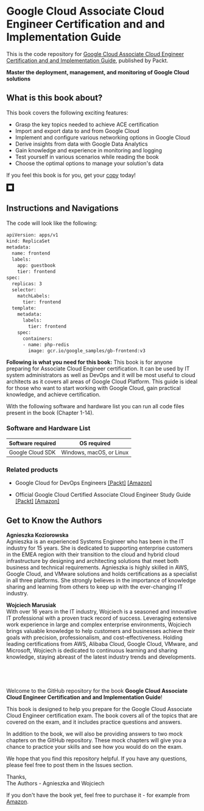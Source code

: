 # Google Cloud Associate Cloud Engineer Certification and and Implementation Guide

<a href="https://www.packtpub.com/product/google-cloud-associate-cloud-engineer-certification-and-implementation-guide/9781803232713?utm_source=github&utm_medium=repository&utm_campaign=9781803232713"><img src="https://content.packt.com/B18851/cover_image_small.jpg" alt="" height="256px" align="right"></a>

This is the code repository for [Google Cloud Associate Cloud Engineer Certification and and Implementation Guide](https://www.packtpub.com/product/google-cloud-associate-cloud-engineer-certification-and-implementation-guide/9781803232713?utm_source=github&utm_medium=repository&utm_campaign=9781803232713), published by Packt.

**Master the deployment, management, and monitoring of Google Cloud solutions**

## What is this book about?

This book covers the following exciting features:
* Grasp the key topics needed to achieve ACE certification
* Import and export data to and from Google Cloud
* Implement and configure various networking options in Google Cloud
* Derive insights from data with Google Data Analytics
* Gain knowledge and experience in monitoring and logging
* Test yourself in various scenarios while reading the book
* Choose the optimal options to manage your solution's data

If you feel this book is for you, get your [copy](https://www.amazon.com/dp/1803232714) today!

<a href="https://www.packtpub.com/?utm_source=github&utm_medium=banner&utm_campaign=GitHubBanner"><img src="https://raw.githubusercontent.com/PacktPublishing/GitHub/master/GitHub.png" 
alt="https://www.packtpub.com/" border="5" /></a>

## Instructions and Navigations

The code will look like the following:
```
apiVersion: apps/v1
kind: ReplicaSet
metadata:
  name: frontend
  labels:
    app: guestbook
    tier: frontend
spec:
  replicas: 3
  selector:
    matchLabels:
      tier: frontend
  template:
    metadata:
      labels:
        tier: frontend
    spec:
      containers:
      - name: php-redis
        image: gcr.io/google_samples/gb-frontend:v3
```

**Following is what you need for this book:**
This book is for anyone preparing for Associate Cloud Engineer certification. It can be used by IT system administrators as well as DevOps and it will be most useful to cloud architects as it covers all areas of Google Cloud Platform. This guide is ideal for those who want to start working with Google Cloud, gain practical knowledge, and achieve certification.

With the following software and hardware list you can run all code files present in the book (Chapter 1-14).
### Software and Hardware List
| Software required | OS required |
| ------------------------------------ | ----------------------------------- |
| Google Cloud SDK | Windows, macOS, or Linux |

### Related products
* Google Cloud for DevOps Engineers [[Packt]](https://www.packtpub.com/product/google-cloud-for-devops-engineers/9781839218019?utm_source=github&utm_medium=repository&utm_campaign=9781839218019) [[Amazon]](https://www.amazon.com/dp/1839218010)

* Official Google Cloud Certified Associate Cloud Engineer Study Guide [[Packt]](https://www.packtpub.com/product/official-google-cloud-certified-associate-cloud-engineer-study-guide/9781119564416?utm_source=github&utm_medium=repository&utm_campaign=9781119564416) [[Amazon]](https://www.amazon.com/dp/1119564417)

## Get to Know the Authors

**Agnieszka Koziorowska**<br>
Agnieszka is an experienced Systems Engineer who has been in the IT industry for 15 years. She is dedicated to supporting enterprise customers in the EMEA region with their transition to the cloud and hybrid cloud infrastructure by designing and architecting solutions that meet both business and technical requirements. Agnieszka is highly skilled in AWS, Google Cloud, and VMware solutions and holds certifications as a specialist in all three platforms. She strongly believes in the importance of knowledge sharing and learning from others to keep up with the ever-changing IT industry.

**Wojciech Marusiak**<br>
With over 16 years in the IT industry, Wojciech is a seasoned and innovative IT professional with a proven track record of success. Leveraging extensive work experience in large and complex enterprise environments, Wojciech brings valuable knowledge to help customers and businesses achieve their goals with precision, professionalism, and cost-effectiveness. Holding leading certifications from AWS, Alibaba Cloud, Google Cloud, VMware, and Microsoft, Wojciech is dedicated to continuous learning and sharing knowledge, staying abreast of the latest industry trends and developments.

## <br>

Welcome to the GitHub repository for the book **Google Cloud Associate Cloud Engineer Certification and and Implementation Guide**!

This book is designed to help you prepare for the Google Cloud Associate Cloud Engineer certification exam. The book covers all of the topics that are covered on the exam, and it includes practice questions and answers.

In addition to the book, we will also be providing answers to two mock chapters on the GitHub repository. These mock chapters will give you a chance to practice your skills and see how you would do on the exam.

We hope that you find this repository helpful. If you have any questions, please feel free to post them in the Issues section.

Thanks,<br>
The Authors - Agnieszka and Wojciech


If you don't have the book yet, feel free to purchase it - for example from [Amazon](https://www.amazon.com/dp/1803232714).
